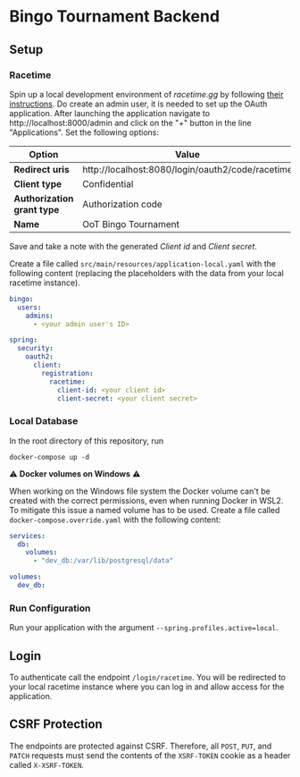 # Bingo Tournament Backend

## Setup

### Racetime

Spin up a local development environment of *racetime.gg* by following
[their instructions](https://github.com/racetimeGG/racetime-app#quick-setup-guide). Do create an admin user, it is
needed to set up the OAuth application. After launching the application navigate to http://localhost:8000/admin and
click on the "+" button in the line "Applications". Set the following options:

| Option                       | Value                                            |
|------------------------------|--------------------------------------------------|
| **Redirect uris**            | http://localhost:8080/login/oauth2/code/racetime |
| **Client type**              | Confidential                                     |
| **Authorization grant type** | Authorization code                               |
| **Name**                     | OoT Bingo Tournament                             |

Save and take a note with the generated *Client id* and *Client secret*.

Create a file called `src/main/resources/application-local.yaml` with the following content (replacing the placeholders
with the data from your local racetime instance).

```yaml
bingo:
  users:
    admins:
      - <your admin user's ID>

spring:
  security:
    oauth2:
      client:
        registration:
          racetime:
            client-id: <your client id>
            client-secret: <your client secret>
```

### Local Database

In the root directory of this repository, run

```shell
docker-compose up -d
```

:warning: **Docker volumes on Windows** :warning:

When working on the Windows file system the Docker volume can't be created with the correct permissions, even when
running Docker in WSL2. To mitigate this issue a named volume has to be used. Create a file called
`docker-compose.override.yaml` with the following content:

```yaml
services:
  db:
    volumes:
      - "dev_db:/var/lib/postgresql/data"

volumes:
  dev_db:
```

### Run Configuration

Run your application with the argument `--spring.profiles.active=local`.

## Login

To authenticate call the endpoint `/login/racetime`. You will be redirected to your local racetime instance where you
can log in and allow access for the application.

## CSRF Protection

The endpoints are protected against CSRF. Therefore, all `POST`, `PUT`, and `PATCH` requests must send the contents of
the `XSRF-TOKEN` cookie as a header called `X-XSRF-TOKEN`.
